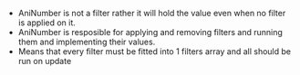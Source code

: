 
- AniNumber is not a filter rather it will hold the value even when no filter is applied on it.
- AniNumber is resposible for applying and removing filters and running them and implementing their values.
- Means that every filter must be fitted into 1 filters array and all should be run on update 